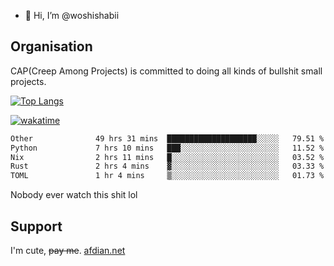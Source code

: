 - 👋 Hi, I’m @woshishabii

## Organisation

CAP(Creep Among Projects) is committed to doing all kinds of bullshit small projects.

[![Top Langs](https://github-readme-stats.vercel.app/api/top-langs/?username=woshishabii&layout=compact)](https://github.com/anuraghazra/github-readme-stats)

[![wakatime](https://wakatime.com/badge/user/34d02784-acc1-4a16-82d7-33fdb53c4ed6.svg)](https://wakatime.com/@34d02784-acc1-4a16-82d7-33fdb53c4ed6)


<!--START_SECTION:waka-->

```txt
Other              49 hrs 31 mins  ████████████████████░░░░░   79.51 %
Python             7 hrs 10 mins   ███░░░░░░░░░░░░░░░░░░░░░░   11.52 %
Nix                2 hrs 11 mins   █░░░░░░░░░░░░░░░░░░░░░░░░   03.52 %
Rust               2 hrs 4 mins    ▓░░░░░░░░░░░░░░░░░░░░░░░░   03.33 %
TOML               1 hr 4 mins     ▒░░░░░░░░░░░░░░░░░░░░░░░░   01.73 %
```

<!--END_SECTION:waka-->

Nobody ever watch this shit lol

## Support
I'm cute, ~~pay me~~.
[afdian.net](https://afdian.com/a/woshishabi)

<!---
woshishabii/woshishabii is a ✨ special ✨ repository because its `README.md` (this file) appears on your GitHub profile.
You can click the Preview link to take a look at your changes.
--->
